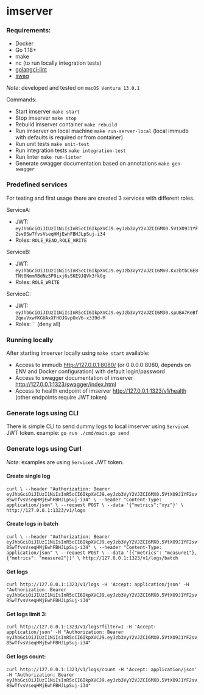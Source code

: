 # imserver


### Requirements:

- Docker
- Go 1.18+
- make
- nc (to run locally integration tests)
- [golangci-lint](https://github.com/golangci/golangci-lint)
- [swag](https://github.com/swaggo/swag)

*Note*: developed and tested on `macOS Ventura 13.0.1`

Commands:

- Start imserver `make start`
- Stop imserver `make stop`
- Rebuild imserver container `make rebuild`
- Run imserver on local machine `make run-server-local` (local immudb with defaults is required or from container)
- Run unit tests `make unit-test`
- Run integration tests `make integration-test`
- Run linter `make run-linter`
- Generate swagger documentation based on annotations `make gen-swagger`

### Predefined services

For testing and first usage there are created 3 services with different roles.

ServiceA:
- JWT: `eyJhbGciOiJIUzI1NiIsInR5cCI6IkpXVCJ9.eyJzb3VyY2VJZCI6MX0.5VtXO9J1YF2sv8SwTfvsVseqHMjEwhFBHJLpSuj-i34`
- Roles: `ROLE_READ,ROLE_WRITE`

ServiceB:
- JWT: `eyJhbGciOiJIUzI1NiIsInR5cCI6IkpXVCJ9.eyJzb3VyY2VJZCI6Mn0.KxzbtbC6E8TNt0NmmRBdNz5P9ixj6sSKE9JQVk3fkGg`
- Roles: `ROLE_WRITE`

ServiceC:
- JWT: `eyJhbGciOiJIUzI1NiIsInR5cCI6IkpXVCJ9.eyJzb3VyY2VJZCI6M30.spUBA7KeBfZqevVxwfKGUAxXFHOJGvpOxV6-x339d-M`
- Roles: `` (deny all)

### Running locally
After starting imserver locally using `make start` available:

- Access to immudb http://127.0.0.1:8080/ (or 0.0.0.0:8080, depends on ENV and Docker configuration) with default login/password
- Access to swagger documentation of imserver http://127.0.0.1:1323/swagger/index.html
- Access to health endpoint of imserver http://127.0.0.1:1323/v1/health (other endpoints require JWT token)

### Generate logs using CLI

There is simple CLI to send dummy logs to local imserver using `ServiceA` JWT token.
example: `go run ./cmd/main.go send`

### Generate logs using Curl

*Note*: examples are using `ServiceA` JWT token.

#### Create single log

``
curl \
--header "Authorization: Bearer eyJhbGciOiJIUzI1NiIsInR5cCI6IkpXVCJ9.eyJzb3VyY2VJZCI6MX0.5VtXO9J1YF2sv8SwTfvsVseqHMjEwhFBHJLpSuj-i34" \
--header "Content-Type: application/json" \
--request POST \
--data '{"metrics":"xyz"}' \
http://127.0.0.1:1323/v1/logs
``


#### Create logs in batch

``
curl \
--header "Authorization: Bearer eyJhbGciOiJIUzI1NiIsInR5cCI6IkpXVCJ9.eyJzb3VyY2VJZCI6MX0.5VtXO9J1YF2sv8SwTfvsVseqHMjEwhFBHJLpSuj-i34" \
--header "Content-Type: application/json" \
--request POST \
--data '[{"metrics": "measure1"}, {"metrics": "measure2"}]' \
http://127.0.0.1:1323/v1/logs/batch
``

#### Get logs

``
curl http://127.0.0.1:1323/v1/logs -H 'Accept: application/json' -H "Authorization: Bearer eyJhbGciOiJIUzI1NiIsInR5cCI6IkpXVCJ9.eyJzb3VyY2VJZCI6MX0.5VtXO9J1YF2sv8SwTfvsVseqHMjEwhFBHJLpSuj-i34"
``

#### Get logs limit 3:

``
curl http://127.0.0.1:1323/v1/logs?filter=1 -H 'Accept: application/json' -H "Authorization: Bearer eyJhbGciOiJIUzI1NiIsInR5cCI6IkpXVCJ9.eyJzb3VyY2VJZCI6MX0.5VtXO9J1YF2sv8SwTfvsVseqHMjEwhFBHJLpSuj-i34"
``

#### Get logs count:

``
curl http://127.0.0.1:1323/v1/logs/count -H 'Accept: application/json' -H "Authorization: Bearer eyJhbGciOiJIUzI1NiIsInR5cCI6IkpXVCJ9.eyJzb3VyY2VJZCI6MX0.5VtXO9J1YF2sv8SwTfvsVseqHMjEwhFBHJLpSuj-i34"
``
